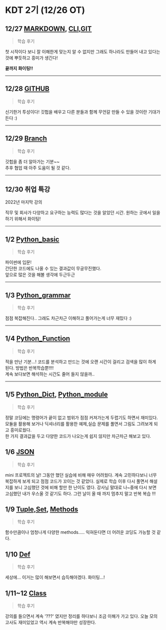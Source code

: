 # KDT 2기 (12/26 OT)

## 12/27 [MARKDOWN](../markdown/markdown.md),   [CLI,GIT](./DEC27(GIT).md)

>학습 후기

첫 시작이다 보니 잘 이해한게 맞는지 알 수 없지만
그래도 하나라도 만들어 내고 있다는 것에 뿌듯하고 흥미가 생긴다!

**끝까지 화이팅!!**

---

## 12/28 [GITHUB](./DEC28(GITHUB).md)
>학습 후기

신기한거 투성이다! 깃헙을 배우고 다른 분들과 함께 무언갈 만들 수 있을 것이란 기대가 든다 :)

---

## 12/29 [Branch](DEC29(Branch).md)
>학습 후기

깃헙을 좀 더 알아가는 기분~~<br/>
추후 협업 때 아주 도움이 될 것 같다.

---
## 12/30 취업 특강
2022년 마지막 강의

직무 및 회사가 다양하고 요구하는 능력도 많다는 것을 알았던 시간.
원하는 곳에서 일을 하기 위해서 화이팅!

---

## 1/2 [Python_basic](JAN02(Python_Basic).md)
>학습 후기

파이썬에 입문!</br>
간단한 코드에도 나올 수 있는 결과값이 무궁무진했다.<br/>
앞으로 많은 것을 해볼 생각에 두근두근

---

## 1/3 [Python_grammar](JAN03(Python_ControlStatement).md)
>학습 후기

점점 복잡해진다..
그래도 차근차근 이해하고 풀어가는게 너무 재밌다 :)

---

## 1/4 [Python_Function](JAN04(Python_Function).md)
>학습 후기

적을 만난 기분...!
코드를 분석하고 만드는 것에 오랜 시간이 걸리고 검색을 많이 하게 된다. 방법은 반복학습뿐!!!!<br/>
계속 보다보면 해석하는 시간도 줄어 들지 않을까..

---

## 1/5 [Python_Dict](JAN05_1(Python_Dict).md), [Python_module](JAN05_2(Python_module).md)

>학습 후기

정말 코딩에는 명령어가 끝이 없고 범위가 점점 커져가는게 두렵기도 하면서 재미있다.<br/> 
모듈을 활용해 보거나 딕셔너리를 활용한 예제,실습 문제를 풀면서 그림도 그려보게 되고 흥미로웠다.<br/>
한 가지 결과값을 두고 다양한 코드가 나오는게 쉽지 않지만 차근차근 해보고 있다.

## 1/6 [JSON](JAN06(JASON).md)
> 학습 후기

mini 프로젝트의 날! 그동안 했던 실습에 비해 매우 어려웠다.
계속 고민하다보니 너무 복잡하게 보게 되고 점점 코드가 꼬이는 것 같았다.
실제로 학습 이후 다시 풀면서 해설지를 보니 고심했던 것에 비해 할만 한 난이도 였다. 강사님 말대로 나~중에 다시 보면 고심했던 내가 우스울 것 같기도 하다.
그런 날이 올 때 까지 멈추지 말고 반복 복습 !!!

## 1/9 [Tuple,Set](JAN09_1(Tuple,Set).md), [Methods](JAN09_2(Methods).md)
>학습 후기

함수만큼이나 엄청나게 다양한 methods.....
익혀둔다면 더 어려운 코딩도 가능할 것 같다.

## 1/10 [Def](JAN10(Def).md)

> 학습 후기

세상에... 이거는 많이 해보면서 습득해야겠다. 화이팅...!

## 1/11~12 [Class](JAN11~12(Class).md)
> 학습 후기

강의를 들으면서 계속 '???' 였지만 정리를 하다보니 조금 이해가 가고 있다.
오늘 모의고사도 재미있었고 역시 계속 반복해야만 성장한다.